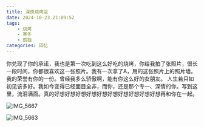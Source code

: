 ```yaml
---
title: 深夜烧烤店
date: 2024-10-23 21:09:52
tags: 
    - 烧烤
    - 寒冬
    - 孤独
categories: 回忆
---
```

你兑现了你的承诺，我也是第一次吃到这么好吃的烧烤，你给我拍了张照片，很长一段时间，你都很喜欢这一张照片。我有一次拿了A，用的这张照片上的照片墙。我的荣誉有你的一份。曾经我多么骄傲啊，能有你这么好的女朋友。
人生若只如初见该多好。我如今变得已经面目全非，而你，还是那个专一、深情的你。写到这里，流泪满面。真的好想好想好想好想好想好想好想好想好想好想再和你在一起。

![IMG_5667](https://gmoonlight.oss-cn-chengdu.aliyuncs.com/img/202410232126596.JPG)

![IMG_5663](https://gmoonlight.oss-cn-chengdu.aliyuncs.com/img/202410232126911.jpg)